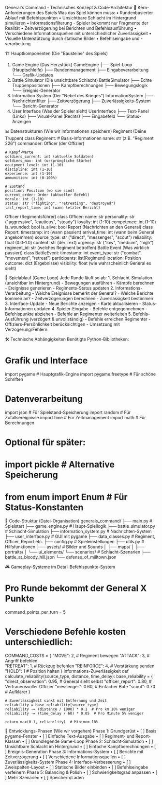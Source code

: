 General's Command - Technisches Konzept & Code-Architektur
🎯 Kern-Anforderungen des Spiels
Was das Spiel können muss:
    • Rundenbasierter Ablauf mit Befehlspunkten 
    • Unsichtbare Schlacht im Hintergrund simulieren 
    • Informationsfilterung - Spieler bekommt nur Fragmente der Realität 
    • Zeitverzögerung bei Berichten und Befehlsausführung 
    • Verschiedene Informationsquellen mit unterschiedlicher Zuverlässigkeit 
    • Visuelle Unterstützung durch statische Bilder 
    • Befehlseingabe und -verarbeitung 

🏗️ Hauptkomponenten (Die "Bausteine" des Spiels)
1. Game Engine (Das Herzstück)
GameEngine
├── Spiel-Loop (Hauptschleife)
├── Rundenmanagement
├── Eingabeverarbeitung
└── Grafik-Updates
2. Battle Simulator (Die unsichtbare Schlacht)
BattleSimulator
├── Echte Truppenpositionen
├── Kampfberechnungen
├── Bewegungslogik
└── Ereignis-Generator
3. Information System (Der "Nebel des Krieges")
InformationSystem
├── Nachrichtenfilter
├── Zeitverzögerung
├── Zuverlässigkeits-System
└── Bericht-Generator
4. User Interface (Was der Spieler sieht)
UserInterface
├── Text-Panel (Links)
├── Visual-Panel (Rechts)
├── Eingabefeld
└── Status-Anzeigen

📊 Datenstrukturen (Wie wir Informationen speichern)
Regiment (Deine Truppen)
class Regiment:
    # Basis-Informationen
    name: str (z.B. "Regiment 226")
    commander: Officer (der Offizier)
    
    # Kampf-Werte
    soldiers_current: int (aktuelle Soldaten)
    soldiers_max: int (ursprüngliche Stärke)
    equipment_level: int (1-10)
    discipline: int (1-10)
    experience: int (1-10)
    ammunition: int (0-100%)
    
    # Zustand
    position: Position (wo sie sind)
    current_order: Order (aktueller Befehl)
    morale: int (1-10)
    status: str ("fighting", "retreating", "destroyed")
    last_report_time: int (wann letzter Bericht)
Officer (Regimentsführer)
class Officer:
    name: str
    personality: str ("aggressive", "cautious", "steady")
    loyalty: int (1-10)
    competence: int (1-10)
    is_wounded: bool
    is_alive: bool
Report (Nachrichten an den General)
class Report:
    timestamp: int (wann passiert)
    arrival_time: int (wann beim General angekommen)
    source_type: str ("direct", "messenger", "scout")
    reliability: float (0.0-1.0)
    content: str (der Text)
    urgency: str ("low", "medium", "high")
    regiment_id: str (welches Regiment betroffen)
Battle Event (Was wirklich passiert)
class BattleEvent:
    timestamp: int
    event_type: str ("combat", "movement", "retreat")
    participants: list[Regiment]
    location: Position
    outcome: dict (Ergebnisse)
    visibility: float (wie wahrscheinlich General es sieht)

🔄 Spielablauf (Game Loop)
Jede Runde läuft so ab:
    1. Schlacht-Simulation (unsichtbar im Hintergrund)
       - Bewegungen ausführen
       - Kämpfe berechnen
       - Ereignisse generieren
       - Regiments-Status updaten
    2. Informations-Verarbeitung
       - Welche Ereignisse bemerkt der General?
       - Welche Berichte kommen an?
       - Zeitverzögerungen berechnen
       - Zuverlässigkeit bestimmen
    3. Interface-Update
       - Neue Berichte anzeigen
       - Karte aktualisieren
       - Status-Informationen updaten
    4. Spieler-Eingabe
       - Befehle entgegennehmen
       - Befehlspunkte abziehen
       - Befehle an Regimenter weiterleiten
    5. Befehls-Ausführung (verzögert & unvollständig)
       - Befehle erreichen Regimenter
       - Offiziers-Persönlichkeit berücksichtigen
       - Umsetzung mit Verzögerung/Fehlern

🛠️ Technische Abhängigkeiten
Benötigte Python-Bibliotheken:
# Grafik und Interface
import pygame          # Hauptgrafik-Engine
import pygame.freetype # Für schöne Schriften

# Datenverarbeitung
import json           # Für Spielstand-Speicherung
import random         # Für Zufallsereignisse
import time           # Für Zeitmanagement
import math           # Für Berechnungen

# Optional für später:
# import pickle       # Alternative Speicherung
# from enum import Enum  # Für Status-Konstanten

📁 Code-Struktur (Datei-Organisation)
generals_command/
├── main.py                 # Spielstart
├── game_engine.py          # Haupt-Spiellogik
├── battle_simulator.py     # Schlacht-Simulation
├── information_system.py   # Nachrichten-System
├── user_interface.py       # GUI mit pygame
├── data_classes.py         # Regiment, Officer, Report etc.
├── config.py              # Spieleinstellungen
├── utils.py               # Hilfsfunktionen
├── assets/                # Bilder und Sounds
│   ├── maps/
│   ├── portraits/
│   └── ui_elements/
└── scenarios/             # Schlacht-Szenarien
    ├── battle_at_bloody_hill.json
    └── defense_of_milltown.json

🎮 Gameplay-Systeme im Detail
Befehlspunkte-System
# Pro Runde bekommt der General X Punkte
command_points_per_turn = 5

# Verschiedene Befehle kosten unterschiedlich:
COMMAND_COSTS = {
    "MOVE": 2,      # Regiment bewegen
    "ATTACK": 3,    # Angriff befehlen  
    "RETREAT": 1,   # Rückzug befehlen
    "REINFORCE": 4, # Verstärkung senden
    "HOLD": 1       # Position halten
}
Informations-Zuverlässigkeit
def calculate_reliability(source_type, distance, time_delay):
    base_reliability = {
        "direct_observation": 0.95,  # General sieht selbst
        "officer_report": 0.80,      # Vertrauensvoller Offizier
        "messenger": 0.60,           # Einfacher Bote
        "scout": 0.70               # Aufklärer
    }
    
    # Zuverlässigkeit sinkt mit Entfernung und Zeit
    reliability = base_reliability[source_type]
    reliability -= (distance / 1000) * 0.1  # Pro km 10% weniger
    reliability -= (time_delay / 60) * 0.05  # Pro Minute 5% weniger
    
    return max(0.1, reliability)  # Minimum 10%

🚀 Entwicklungs-Phasen (Wie wir vorgehen)
Phase 1: Grundgerüst
    • [ ] Basis pygame-Fenster 
    • [ ] Einfache Text-Ausgabe 
    • [ ] Regiment- und Report-Klassen 
    • [ ] Grundlegende Game-Loop 
Phase 2: Schlacht-Simulation
    • [ ] Unsichtbare Schlacht im Hintergrund 
    • [ ] Einfache Kampfberechnungen 
    • [ ] Ereignis-Generation 
Phase 3: Informations-System
    • [ ] Berichte mit Zeitverzögerung 
    • [ ] Verschiedene Informationsquellen 
    • [ ] Zuverlässigkeits-System 
Phase 4: Interface-Verbesserung
    • [ ] Zweispalten-Layout 
    • [ ] Statische Bilder einbinden 
    • [ ] Befehlseingabe verfeinern 
Phase 5: Balancing & Polish
    • [ ] Schwierigkeitsgrad anpassen 
    • [ ] Mehr Szenarien 
    • [ ] Speichern/Laden 

